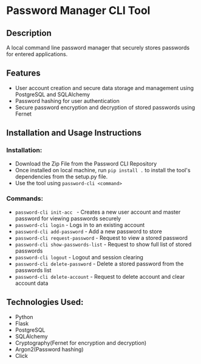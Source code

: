 # Password Manager CLI Tool

## Description
A local command line password manager that securely stores passwords for entered applications.


## Features
- User account creation and secure data storage and management using PostgreSQL and SQLAlchemy
- Password hashing for user authentication
- Secure password encryption and decryption of stored passwords using Fernet




## Installation and Usage Instructions



### Installation:
- Download the Zip File from the Password CLI Repository
- Once installed on local machine, run `pip install .` to install the tool's dependencies from the setup.py file.
- Use the tool using `password-cli <command>` 


### Commands:
- `password-cli init-acc ` - Creates a new user account and master password for viewing passwords securely
- `password-cli login` - Logs in to an existing account
- `password-cli add-password` - Add a new password to store
- `password-cli request-password` - Request to view a stored password
- `password-cli show-passwords-list` - Request to show full list of stored passwords 
- `password-cli logout` - Logout and session clearing
- `password-cli delete-password` - Delete a stored password from the passwords list
- `password-cli delete-account` - Request to delete account and clear account data


## Technologies Used:
- Python
- Flask
- PostgreSQL
- SQLAlchemy
- Cryptography(Fernet for encryption and decryption)
- Argon2(Password hashing)
- Click




